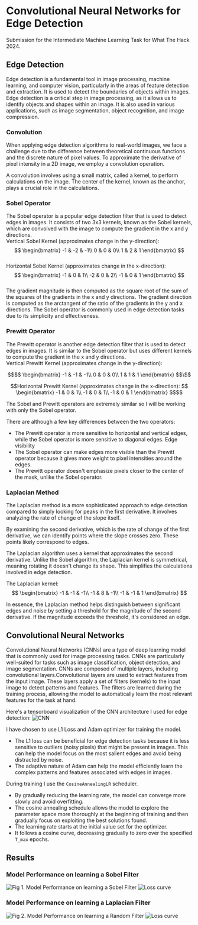 # Convolutional Neural Networks for Edge Detection
Submission for the Intermediate Machine Learning Task for What The Hack 2024.

## Edge Detection
Edge detection is a fundamental tool in image processing, machine learning, and computer vision, particularly in the areas of feature detection and extraction. It is used to detect the boundaries of objects within images. Edge detection is a critical step in image processing, as it allows us to identify objects and shapes within an image. It is also used in various applications, such as image segmentation, object recognition, and image compression.

### Convolution
When applying edge detection algorithms to real-world images, we face a challenge due to the difference between theoretical continuous functions and the discrete nature of pixel values. To approximate the derivative of pixel intensity in a 2D image, we employ a convolution operation.

A convolution involves using a small matrix, called a kernel, to perform calculations on the image. The center of the kernel, known as the anchor, plays a crucial role in the calculations. 

### Sobel Operator
The Sobel operator is a popular edge detection filter that is used to detect edges in images. It consists of two 3x3 kernels, known as the Sobel kernels, which are convolved with the image to compute the gradient in the x and y directions.\
Vertical Sobel Kernel (approximates change in the y-direction):
$$
\begin{bmatrix}
-1 & -2 & -1\\
0 & 0 & 0\\
1 & 2 & 1
\end{bmatrix}
$$\
Horizontal Sobel Kernel (approximates change in the x-direction):
$$
\begin{bmatrix}
-1 & 0 & 1\\
-2 & 0 & 2\\
-1 & 0 & 1
\end{bmatrix}
$$\
The gradient magnitude is then computed as the square root of the sum of the squares of the gradients in the x and y directions. The gradient direction is computed as the arctangent of the ratio of the gradients in the y and x directions. The Sobel operator is commonly used in edge detection tasks due to its simplicity and effectiveness.

### Prewitt Operator
The Prewitt operator is another edge detection filter that is used to detect edges in images. It is similar to the Sobel operator but uses different kernels to compute the gradient in the x and y directions.\
Vertical Prewitt Kernel (approximates change in the y-direction):
```math
$$
\begin{bmatrix}
-1 & -1 & -1\\
0 & 0 & 0\\
1 & 1 & 1
\end{bmatrix}
$$\
```
```math
Horizontal Prewitt Kernel (approximates change in the x-direction):
$$
\begin{bmatrix}
-1 & 0 & 1\\
-1 & 0 & 1\\
-1 & 0 & 1
\end{bmatrix}
$$
```

The Sobel and Prewitt operators are extremely similar so I will be working with only the Sobel operator. 

There are although a few key differences between the two operators:
- The Prewitt operator is more sensitive to horizontal and vertical edges, while the Sobel operator is more sensitive to diagonal edges. 
Edge visibility
- The Sobel operator can make edges more visible than the Prewitt operator because it gives more weight to pixel intensities around the edges. 
- The Prewitt operator doesn't emphasize pixels closer to the center of the mask, unlike the Sobel operator. 
### Laplacian Method

The Laplacian method is a more sophisticated approach to edge detection compared to simply looking for peaks in the first derivative. It involves analyzing the rate of change of the slope itself.

By examining the second derivative, which is the rate of change of the first derivative, we can identify points where the slope crosses zero. These points likely correspond to edges.

The Laplacian algorithm uses a kernel that approximates the second derivative. Unlike the Sobel algorithm, the Laplacian kernel is symmetrical, meaning rotating it doesn't change its shape. This simplifies the calculations involved in edge detection.

The Laplacian kernel: 
$$
\begin{bmatrix}
-1 & -1 & -1\\
-1 & 8 & -1\\
-1 & -1 & 1
\end{bmatrix}
$$

In essence, the Laplacian method helps distinguish between significant edges and noise by setting a threshold for the magnitude of the second derivative. If the magnitude exceeds the threshold, it's considered an edge.

## Convolutional Neural Networks
Convolutional Neural Networks (CNNs) are a type of deep learning model that is commonly used for image processing tasks. CNNs are particularly well-suited for tasks such as image classification, object detection, and image segmentation. CNNs are composed of multiple layers, including convolutional layers.Convolutional layers are used to extract features from the input image. These layers apply a set of filters (kernels) to the input image to detect patterns and features. The filters are learned during the training process, allowing the model to automatically learn the most relevant features for the task at hand.

Here's a tensorboard visualization of the CNN architecture I used for edge detection:
![CNN](TensorBoard.png)


I have chosen to use L1 Loss and Adam optimizer for training the model.
- The L1 loss can be beneficial for edge detection tasks because it is less sensitive to outliers (noisy pixels) that might be present in images. This can help the model focus on the most salient edges and avoid being distracted by noise.
- The adaptive nature of Adam can help the model efficiently learn the complex patterns and features associated with edges in images.

During training I use the `CosineAnnealingLR` scheduler.
- By gradually reducing the learning rate, the model can converge more slowly and avoid overfitting.
- The cosine annealing schedule allows the model to explore the parameter space more thoroughly at the beginning of training and then gradually focus on exploiting the best solutions found.
- The learning rate starts at the initial value set for the optimizer.
- It follows a cosine curve, decreasing gradually to zero over the specified `T_max` epochs.

## Results
### Model Performance on learning a Sobel Filter 
![Fig 1. Model Performance on learning a Sobel Filter](sobel_predictions.png) 
![Loss curve](sobel_loss_visualization.png)

### Model Performance on learning a Laplacian Filter
![Fig 2. Model Performance on learning a Random Filter ](laplacian_predictions.png)
![Loss curve](laplacian_loss_visualization.png)
